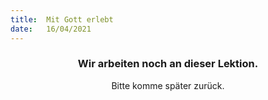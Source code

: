 ```yaml
---
title:  Mit Gott erlebt
date:   16/04/2021
---
```


### <center>Wir arbeiten noch an dieser Lektion.</center>
<center>Bitte komme später zurück.</center>